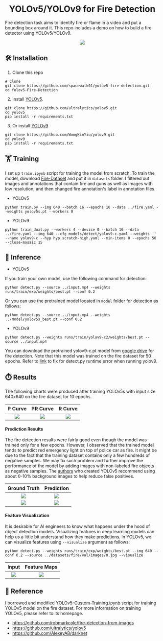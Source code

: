 <h1 align="center"><span>YOLOv5/YOLOv9 for Fire Detection</span></h1>

Fire detection task aims to identify fire or flame in a video and put a bounding box around it. This repo includes a demo on how to build a fire detector using YOLOv5/YOLOv9. 

<p align="center">
  <img src="results/result.gif" />
</p>

## 🛠️ Installation
1. Clone this repo 
``` shell
# Clone
git clone https://github.com/spacewalk01/yolov5-fire-detection.git
cd Yolov5-Fire-Detection
```

2. Install [YOLOv5](https://github.com/ultralytics/yolov5). 
``` shell
git clone https://github.com/ultralytics/yolov5.git 
cd yolov5
pip install -r requirements.txt
```

3. Or install [YOLOv9](https://github.com/WongKinYiu/yolov9.git)
``` shell
git clone https://github.com/WongKinYiu/yolov9.git
cd yolov9
pip install -r requirements.txt
```

## 🏋️ Training
I set up ```train.ipynb``` script for training the model from scratch. To train the model, download [Fire-Dataset](https://www.kaggle.com/datasets/atulyakumar98/fire-and-gun-dataset) and put it in ```datasets``` folder. I filtered out images and annotations that contain fire and guns as well as images with low resolution, and then changed fire annotation's label in annotation files.

- YOLOv5
```
python train.py --img 640 --batch 16 --epochs 10 --data ../fire.yaml --weights yolov5s.pt --workers 0
```

- YOLOv9
```
python train_dual.py --workers 4 --device 0 --batch 16 --data ../fire.yaml --img 640 --cfg models/detect/yolov9-c.yaml --weights '' --name yolov9-c --hyp hyp.scratch-high.yaml --min-items 0 --epochs 50 --close-mosaic 15
```

## 🌱 Inference

- YOLOv5
  
If you train your own model, use the following command for detection:
``` shell
python detect.py --source ../input.mp4 --weights runs/train/exp/weights/best.pt --conf 0.2
```
Or you can use the pretrained model located in ```model``` folder for detection as follows:
``` shell
python detect.py --source ../input.mp4 --weights ../model/yolov5s_best.pt --conf 0.2
```

- YOLOv9

``` shell
python detect.py --weights runs/train/yolov9-c2/weights/best.pt --source ../input.mp4
```

You can download the pretrained yolov9-c.pt model from [google drive](https://drive.google.com/file/d/1nV5C3dbc_Q3CoczHaERTojr78-SFPdMI/view?usp=sharing) for fire detection. Note that this model was trained on the fire dataset for 50 epochs. Refer to [link](https://github.com/WongKinYiu/yolov9/issues/162) to fix for detect.py runtime error when running yolov9.

## ⏱️ Results
The following charts were produced after training YOLOv5s with input size 640x640 on the fire dataset for 10 epochs.

| P Curve | PR Curve | R Curve |
| :-: | :-: | :-: |
| ![](results/P_curve.png) | ![](results/PR_curve.png) | ![](results/R_curve.png) |

#### Prediction Results
The fire detection results were fairly good even though the model was trained only for a few epochs. However, I observed that the trained model tends to predict red emergency light on top of police car as fire. It might be due to the fact that the training dataset contains only a few hundreds of negative samples. We may fix such problem and further improve the performance of the model by adding images with non-labeled fire objects as negative samples. The [authors](https://github.com/ultralytics/yolov5/wiki/Tips-for-Best-Training-Results) who created YOLOv5 recommend using about 0-10% background images to help reduce false positives. 

| Ground Truth | Prediction | 
| :-: | :-: |
| ![](results/val_batch2_labels_1.jpg) | ![](results/val_batch2_pred_1.jpg) |
| ![](results/val_batch2_labels_2.jpg) | ![](results/val_batch2_pred_2.jpg) | 

#### Feature Visualization
It is desirable for AI engineers to know what happens under the hood of object detection models. Visualizing features in deep learning models can help us a little bit understand how they make predictions. In YOLOv5, we can visualize features using ```--visualize``` argument as follows:

```
python detect.py --weights runs/train/exp/weights/best.pt --img 640 --conf 0.2 --source ../datasets/fire/val/images/0.jpg --visualize
```

| Input | Feature Maps | 
| :-: | :-: |
| ![](results/004dec94c5de631f.jpg) | ![](results/stage23_C3_features.png) |

## 🔗 Reference
I borrowed and modified [YOLOv5-Custom-Training.ipynb](https://github.com/ultralytics/yolov5/wiki/Train-Custom-Data) script for training YOLOv5 model on the fire dataset. For more information on training YOLOv5, please refer to its homepage.
* https://github.com/robmarkcole/fire-detection-from-images
* https://github.com/ultralytics/yolov5
* https://github.com/AlexeyAB/darknet

